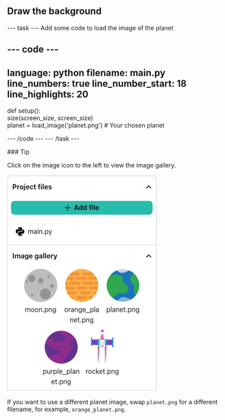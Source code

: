 <h2 class="c-project-heading--task">Draw the background</h2>

--- task ---
Add some code to load the image of the planet

--- code ---
---
language: python
filename: main.py
line_numbers: true
line_number_start: 18 
line_highlights: 20
---

def setup():  
    size(screen_size, screen_size)    
    planet = load_image('planet.png')  # Your chosen planet


--- /code ---
--- /task ---

<div class="c-project callout c-project-callout--tip">
### Tip

Click on the image icon to the left to view the image gallery. 

![A screenshot of the code editor, with the image gallery highlighted containing images of planets and the moon.](images/image_gallery.png)

If you want to use a different planet image, swap `planet.png` for a different filename, for example, `orange_planet.png`.

</div>